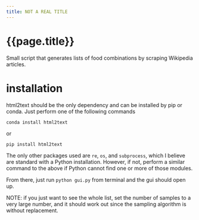 ```yaml
---
title: NOT A REAL TITLE
---
```


# {{page.title}}
Small script that generates lists of food combinations by scraping Wikipedia articles. 

# installation
html2text should be the only dependency and can be installed by pip or conda. Just perform one of the following commands
```
conda install html2text
```
or
```
pip install html2text
```
The only other packages used are ```re```, ```os```, and ```subprocess```, which I believe are standard with a Python installation. 
However, if not, perform a similar command to the above if Python cannot find one or more of those modules.

From there, just run ```python gui.py``` from terminal and the gui should open up. 

NOTE: if you just want to see the whole list, set the number of samples to a very large number, and it should work out since the sampling algorithm is without replacement. 

